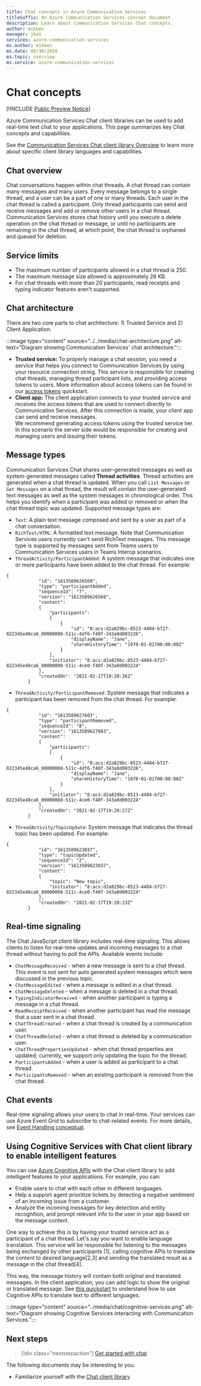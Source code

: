 ```yaml
---	
title: Chat concepts in Azure Communication Services	
titleSuffix: An Azure Communication Services concept document	
description: Learn about Communication Services Chat concepts.	
author: mikben	
manager: jken	
services: azure-communication-services	
ms.author: mikben	
ms.date: 09/30/2020	
ms.topic: overview	
ms.service: azure-communication-services	
---	
```


# Chat concepts	

[!INCLUDE [Public Preview Notice](../../includes/public-preview-include.md)]	

Azure Communication Services Chat client libraries can be used to add real-time text chat to your applications. This page summarizes key Chat concepts and capabilities.	

See the [Communication Services Chat client library Overview](./sdk-features.md) to learn more about specific client library languages and capabilities.	

## Chat overview 	

Chat conversations happen within chat threads. A chat thread can contain many messages and many users. Every message belongs to a single thread, and a user can be a part of one or many threads. Each user in the chat thread is called a participant. Only thread participants can send and receive messages and add or remove other users in a chat thread. Communication Services stores chat history until you execute a delete operation on the chat thread or message, or until no participants are remaining in the chat thread, at which point, the chat thread is orphaned and queued for deletion. 
	
## Service limits	

- The maximum number of participants allowed in a chat thread is 250.	
- The maximum message size allowed is approximately 28 KB. 	
- For chat threads with more than 20 participants, read receipts and typing indicator features aren't supported. 	

## Chat architecture	

There are two core parts to chat architecture: 1) Trusted Service and 2) Client Application.	

:::image type="content" source="../../media/chat-architecture.png" alt-text="Diagram showing Communication Services' chat architecture.":::	

 - **Trusted service:** To properly manage a chat session, you need a service that helps you connect to Communication Services by using your resource connection string. This service is responsible for creating chat threads, managing thread participant lists, and providing access tokens to users. More information about access tokens can be found in our [access tokens](../../quickstarts/access-tokens.md) quickstart.	
 - **Client app:**  The client application connects to your trusted service and receives the access tokens that are used to connect directly to Communication Services. After this connection is made, your client app can send and receive messages.	
We recommend generating access tokens using the trusted service tier. In this scenario the server side would be responsible for creating and managing users and issuing their tokens.	
    	
## Message types	

Communication Services Chat shares user-generated messages as well as system-generated messages called **Thread activities**. Thread activities are generated when a chat thread is updated. When you call `List Messages` or `Get Messages` on a chat thread, the result will contain the user-generated text messages as well as the system messages in chronological order. This helps you identify when a participant was added or removed or when the chat thread topic was updated. Supported message types are:  
	
 - `Text`: A plain text message composed and sent by a user as part of a chat conversation.	
 - `RichText/HTML`: A formatted text message. Note that Communication Services users currently can't send RichText messages. This message type is supported by messages sent from Teams users to Communication Services users in Teams Interop scenarios.	
 - `ThreadActivity/ParticipantAdded`: A system message that indicates one or more participants have been added to the chat thread. For example:	


```	
{	
            "id": "1613589626560",	
            "type": "participantAdded",	
            "sequenceId": "7",	
            "version": "1613589626560",	
            "content":	
            {	
                "participants":	
                [	
                    {	
                        "id": "8:acs:d2a829bc-8523-4404-b727-022345e48ca6_00000008-511c-4df6-f40f-343a0d003226",	
                        "displayName": "Jane",	
                        "shareHistoryTime": "1970-01-01T00:00:00Z"	
                    }	
                ],	
                "initiator": "8:acs:d2a829bc-8523-4404-b727-022345e48ca6_00000008-511c-4ce0-f40f-343a0d003224"	
            },	
            "createdOn": "2021-02-17T19:20:26Z"	
        }	
```	

- `ThreadActivity/ParticipantRemoved`: System message that indicates a participant has been removed from the chat thread. For example:	

```	
{	
            "id": "1613589627603",	
            "type": "participantRemoved",	
            "sequenceId": "8",	
            "version": "1613589627603",	
            "content":	
            {	
                "participants":	
                [	
                    {	
                        "id": "8:acs:d2a829bc-8523-4404-b727-022345e48ca6_00000008-511c-4df6-f40f-343a0d003226",	
                        "displayName": "Jane",	
                        "shareHistoryTime": "1970-01-01T00:00:00Z"	
                    }	
                ],	
                "initiator": "8:acs:d2a829bc-8523-4404-b727-022345e48ca6_00000008-511c-4ce0-f40f-343a0d003224"	
            },	
            "createdOn": "2021-02-17T19:20:27Z"	
        }	
```	

- `ThreadActivity/TopicUpdate`: System message that indicates the thread topic has been updated. For example:	
```	
{	
            "id": "1613589623037",	
            "type": "topicUpdated",	
            "sequenceId": "2",	
            "version": "1613589623037",	
            "content":	
            {	
                "topic": "New topic",	
                "initiator": "8:acs:d2a829bc-8523-4404-b727-022345e48ca6_00000008-511c-4ce0-f40f-343a0d003224"	
            },	
            "createdOn": "2021-02-17T19:20:23Z"	
        }	
```	

## Real-time signaling 	

The Chat JavaScript client library includes real-time signaling. This allows clients to listen for real-time updates and incoming messages to a chat thread without having to poll the APIs. Available events include:

 - `ChatMessageReceived` - when a new message is sent to a chat thread. This event is not sent for auto generated system messages which were discussed in the previous topic.  	
 - `ChatMessageEdited` - when a message is edited in a chat thread.	
 - `ChatMessageDeleted` - when a message is deleted in a chat thread.	
 - `TypingIndicatorReceived` - when another participant is typing a message in a chat thread. 	
 - `ReadReceiptReceived` - when another participant has read the message that a user sent in a chat thread. 	
 - `ChatThreadCreated` - when a chat thread is created by a communication user.	
 - `ChatThreadDeleted` - when a chat thread is deleted by a communication user.	
 - `ChatThreadPropertiesUpdated` - when chat thread properties are updated; currently, we support only updating the topic for the thread.	
 - `ParticipantsAdded` - when a user is added as participant to a chat thread. 	
 - `ParticipantsRemoved` - when an existing participant is removed from the chat thread.


## Chat events 	

Real-time signaling allows your users to chat in real-time. Your services can use Azure Event Grid to subscribe to chat-related events. For more details, see [Event Handling conceptual](https://docs.microsoft.com/azure/event-grid/event-schema-communication-services?tabs=event-grid-event-schema).


## Using Cognitive Services with Chat client library to enable intelligent features	

You can use [Azure Cognitive APIs](../../../cognitive-services/index.yml) with the Chat client library to add intelligent features to your applications. For example, you can:	

- Enable users to chat with each other in different languages. 	
- Help a support agent prioritize tickets by detecting a negative sentiment of an incoming issue from a customer.	
- Analyze the incoming messages for key detection and entity recognition, and prompt relevant info to the user in your app based on the message content.

One way to achieve this is by having your trusted service act as a participant of a chat thread. Let's say you want to enable language translation. This service will be responsible for listening to the messages being exchanged by other participants [1], calling cognitive APIs to translate the content to desired language[2,3] and sending the translated result as a message in the chat thread[4].

This way, the message history will contain both original and translated messages. In the client application, you can add logic to show the original or translated message. See [this quickstart](../../../cognitive-services/translator/quickstart-translator.md) to understand how to use Cognitive APIs to translate text to different languages. 
	
:::image type="content" source="../media/chat/cognitive-services.png" alt-text="Diagram showing Cognitive Services interacting with Communication Services.":::	

## Next steps	

> [!div class="nextstepaction"]	
> [Get started with chat](../../quickstarts/chat/get-started.md)	

The following documents may be interesting to you:	
- Familiarize yourself with the [Chat client library](sdk-features.md)
